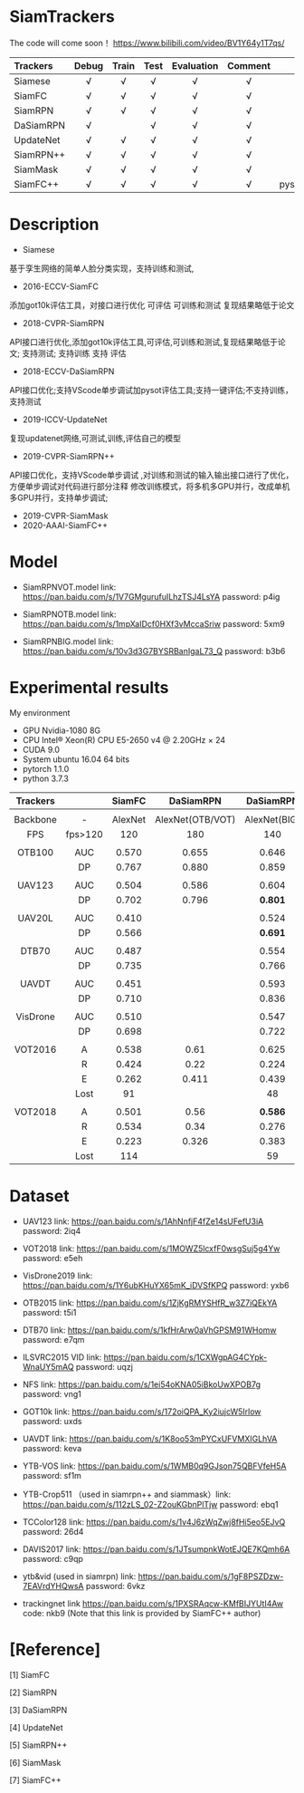 # SiamTrackers

The code will come soon！  https://www.bilibili.com/video/BV1Y64y1T7qs/ 

| Trackers     |  Debug   | Train   | Test  |  Evaluation | Comment | Toolkit | GPU | Version |
| :--------- | :--------: | :------: |:------: |:------: |:------: |:------: |  :------: |  :------: | 
| Siamese     | &radic;|  &radic; | &radic;| &radic;   | &radic;|   | &radic;|- |
| SiamFC     |  &radic; |  &radic; |  &radic;| &radic;| &radic;|got10k|&radic; |unofficial|
| SiamRPN     |  &radic; |  &radic; |  &radic;| &radic;| &radic;|got10k|  &radic;|unofficial|
| DaSiamRPN     |  &radic; |       |  &radic;| &radic;| &radic;|pysot| &radic; | official|
| UpdateNet  |  &radic; |  &radic; |  &radic;| &radic;| &radic;|pysot| &radic; | unofficial|
| SiamRPN++   |  &radic; |  &radic; |  &radic;| &radic;| &radic;|pysot| &radic;|official|
| SiamMask    |  &radic; |  &radic; |  &radic;| &radic;| &radic;|pysot| &radic; |official|
| SiamFC++   |  &radic; |  &radic; |  &radic;| &radic;| &radic;|pysot&got10k| &radic; |official|

# Description

- Siamese 

基于孪生网络的简单人脸分类实现，支持训练和测试,

- 2016-ECCV-SiamFC 

添加got10k评估工具，对接口进行优化 可评估 可训练和测试 复现结果略低于论文

- 2018-CVPR-SiamRPN    

API接口进行优化,添加got10k评估工具,可评估,可训练和测试,复现结果略低于论文; 支持测试; 支持训练 支持 评估

- 2018-ECCV-DaSiamRPN  

API接口优化;支持VScode单步调试加pysot评估工具;支持一键评估;不支持训练，支持测试

- 2019-ICCV-UpdateNet   

复现updatenet网络,可测试,训练,评估自己的模型

- 2019-CVPR-SiamRPN++ 

API接口优化，支持VScode单步调试 ,对训练和测试的输入输出接口进行了优化，方便单步调试对代码进行部分注释 修改训练模式，将多机多GPU并行，改成单机多GPU并行，支持单步调试;
 

- 2019-CVPR-SiamMask    
- 2020-AAAI-SiamFC++ 


# Model

- SiamRPNVOT.model link: https://pan.baidu.com/s/1V7GMgurufuILhzTSJ4LsYA  password: p4ig   

- SiamRPNOTB.model link: https://pan.baidu.com/s/1mpXaIDcf0HXf3vMccaSriw password: 5xm9   

- SiamRPNBIG.model link: https://pan.baidu.com/s/10v3d3G7BYSRBanIgaL73_Q password: b3b6

# Experimental results 
My environment
- GPU Nvidia-1080 8G  
- CPU Intel® Xeon(R) CPU E5-2650 v4 @ 2.20GHz × 24 
- CUDA 9.0
- System ubuntu 16.04  64 bits
- pytorch 1.1.0
- python 3.7.3

|   Trackers|       | SiamFC   | DaSiamRPN   |DaSiamRPN | SiamRPN++ |SiamRPN|SiamFC++ |
|:---------: |:-----:|:--------:| :------:    |:------:  |:------:   |:------: |:------:|
|           |       |           |            |         |         |       |        |
|  Backbone |   -    | AlexNet |  AlexNet(OTB/VOT)  |AlexNet(BIG)    | AlexNet(DW)    |AlexNet(UP)    |AlexNet|
|     FPS   | fps>120 |   120   |   180         |  140  |   160      |   180       |   140     |
|           |       |           |            |         |         |       |        |
| OTB100    |  AUC   |  0.570    |   0.655   |  0.646   |   0.648  | 0.637  | **0.680**    |
|           |  DP   |   0.767    |   0.880   |  0.859   |  0.853   |0.851   | **0.884**   |
|           |     |           |            |         |         |       |        |
| UAV123    |  AUC  |   0.504    |   0.586   |  0.604   |  0.578   |0.527   |  **0.623**    |
|           |  DP   |    0.702   |   0.796   | **0.801**    |  0.769   |0.748   |  0.781   |
|           |     |           |            |         |         |       |        |
| UAV20L    |  AUC  |  0.410     |         |   0.524  |  **0.530**   |0.454   |  0.516  |
|           |  DP   |   0.566    |         | **0.691**   |  0.695   |0.617   |  0.613   |
|           |     |           |            |         |         |       |        |
| DTB70     |  AUC  |    0.487   |          |  0.554|   0.588  |        | **0.639**   |
|           |  DP   |    0.735   |         |   0.766|   0.797  |        |  **0.826**   |
|           |     |           |            |         |         |       |        |
| UAVDT     |  AUC  |   0.451 |           |  0.593  |  0.566   |       |  **0.632**    |
|           | DP    |   0.710 |           |  0.836  |  0.793   |       |   **0.846**   |
|           |     |           |            |         |         |       |        |
| VisDrone  | AUC   |    0.510|           |   0.547 |  0.572   |       |  **0.588**    |
|           |  DP   |    0.698|           |   0.722 |   0.764  |       |  **0.784**    |
|           |     |           |            |         |         |       |        |
| VOT2016   |  A    |   0.538    |  0.61      |  0.625   |  0.618   |0.56    |  **0.626**    |
|           | R     |    0.424   |  0.22      |  0.224   |  0.238   |0.26    |   **0.144**   |
|           | E     |    0.262   |  0.411     |  0.439   |  0.393   | 0.344  |  **0.460**    |
|           |Lost   |    91      |           |  48      |  51      |       |    31  |
|           |     |           |            |         |         |       |        |
| VOT2018   | A     |     0.501  |   0.56     |  **0.586**   | 0.576    |0.49    | 0.577   |
|           |  R    |    0.534   |   0.34     |  0.276   |  0.290   |0.46    | **0.183**   |
|           | E     |    0.223   |   0.326    | 0.383    |  0.352   |0.244   | **0.385**   |
|           | Lost  |   114      |           |  59      |   62       |       |   39     |

# Dataset

- UAV123 link: https://pan.baidu.com/s/1AhNnfjF4fZe14sUFefU3iA password: 2iq4

- VOT2018 link: https://pan.baidu.com/s/1MOWZ5lcxfF0wsgSuj5g4Yw password: e5eh

- VisDrone2019 link: https://pan.baidu.com/s/1Y6ubKHuYX65mK_iDVSfKPQ password: yxb6 

- OTB2015 link: https://pan.baidu.com/s/1ZjKgRMYSHfR_w3Z7iQEkYA password: t5i1

- DTB70 link: https://pan.baidu.com/s/1kfHrArw0aVhGPSM91WHomw password: e7qm

- ILSVRC2015 VID link: https://pan.baidu.com/s/1CXWgpAG4CYpk-WnaUY5mAQ password: uqzj 

- NFS link: https://pan.baidu.com/s/1ei54oKNA05iBkoUwXPOB7g password: vng1

- GOT10k link: https://pan.baidu.com/s/172oiQPA_Ky2iujcW5Irlow password: uxds

- UAVDT link: https://pan.baidu.com/s/1K8oo53mPYCxUFVMXIGLhVA password: keva

- YTB-VOS link: https://pan.baidu.com/s/1WMB0q9GJson75QBFVfeH5A password: sf1m 

- YTB-Crop511 （used in siamrpn++ and siammask）link: https://pan.baidu.com/s/112zLS_02-Z2ouKGbnPlTjw password: ebq1

- TCColor128 link: https://pan.baidu.com/s/1v4J6zWqZwj8fHi5eo5EJvQ password: 26d4

- DAVIS2017 link: https://pan.baidu.com/s/1JTsumpnkWotEJQE7KQmh6A password: c9qp

- ytb&vid (used in siamrpn) link: https://pan.baidu.com/s/1gF8PSZDzw-7EAVrdYHQwsA password: 6vkz

- trackingnet link  https://pan.baidu.com/s/1PXSRAqcw-KMfBIJYUtI4Aw code: nkb9  (Note that this link is provided by SiamFC++ author)

# [Reference]

   [1] SiamFC 

   [2] SiamRPN

   [3] DaSiamRPN

   [4] UpdateNet

   [5] SiamRPN++

   [6] SiamMask
   
   [7] SiamFC++
